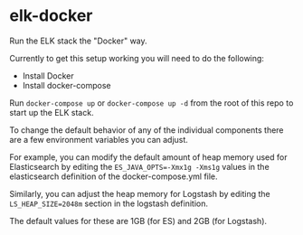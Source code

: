 # elk-docker
Run the ELK stack the "Docker" way.

Currently to get this setup working you will need to do the following:

 * Install Docker
 * Install docker-compose

Run `docker-compose up` or `docker-compose up -d` from the root of this repo to start up the ELK stack.

To change the default behavior of any of the individual components there are a few environment variables you can adjust.

For example, you can modify the default amount of heap memory used for Elasticsearch by editing the `ES_JAVA_OPTS=-Xmx1g -Xms1g` values in the elasticsearch definition of the docker-compose.yml file.

Similarly, you can adjust the heap memory for Logstash by editing the `LS_HEAP_SIZE=2048m` section in the logstash definition.

The default values for these are 1GB (for ES) and 2GB (for Logstash).
